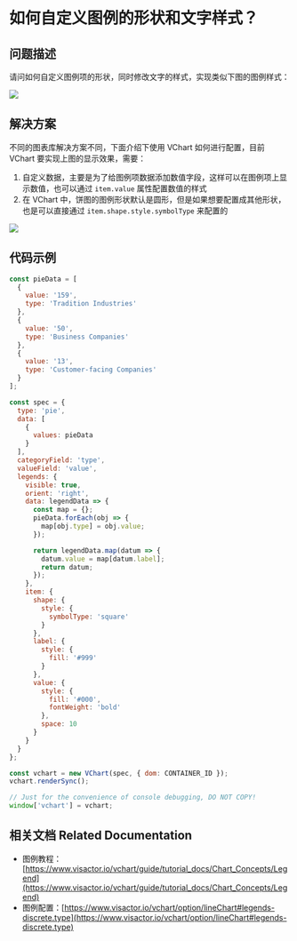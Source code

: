 # 如何自定义图例的形状和文字样式？

## 问题描述

请问如何自定义图例项的形状，同时修改文字的样式，实现类似下图的图例样式：

![](/vchart/faq/88-0.png)

## 解决方案

不同的图表库解决方案不同，下面介绍下使用 VChart 如何进行配置，目前 VChart 要实现上图的显示效果，需要：

1.  自定义数据，主要是为了给图例项数据添加数值字段，这样可以在图例项上显示数值，也可以通过 `item.value` 属性配置数值的样式
1.  在 VChart 中，饼图的图例形状默认是圆形，但是如果想要配置成其他形状，也是可以直接通过 `item.shape.style.symbolType` 来配置的

![](/vchart/faq/88-1.png)

## 代码示例

```javascript livedemo
const pieData = [
  {
    value: '159',
    type: 'Tradition Industries'
  },
  {
    value: '50',
    type: 'Business Companies'
  },
  {
    value: '13',
    type: 'Customer-facing Companies'
  }
];

const spec = {
  type: 'pie',
  data: [
    {
      values: pieData
    }
  ],
  categoryField: 'type',
  valueField: 'value',
  legends: {
    visible: true,
    orient: 'right',
    data: legendData => {
      const map = {};
      pieData.forEach(obj => {
        map[obj.type] = obj.value;
      });

      return legendData.map(datum => {
        datum.value = map[datum.label];
        return datum;
      });
    },
    item: {
      shape: {
        style: {
          symbolType: 'square'
        }
      },
      label: {
        style: {
          fill: '#999'
        }
      },
      value: {
        style: {
          fill: '#000',
          fontWeight: 'bold'
        },
        space: 10
      }
    }
  }
};

const vchart = new VChart(spec, { dom: CONTAINER_ID });
vchart.renderSync();

// Just for the convenience of console debugging, DO NOT COPY!
window['vchart'] = vchart;
```

## 相关文档 Related Documentation

- 图例教程：[https://www.visactor.io/vchart/guide/tutorial_docs/Chart_Concepts/Legend](https://www.visactor.io/vchart/guide/tutorial_docs/Chart_Concepts/Legend)
- 图例配置：[https://www.visactor.io/vchart/option/lineChart#legends-discrete.type](https://www.visactor.io/vchart/option/lineChart#legends-discrete.type)
